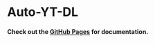 # Auto-YT-DL

#### Check out the [GitHub Pages](https://runesrepohub.github.io/YT-Plex/) for documentation.